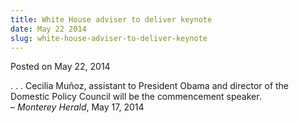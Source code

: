 ```yaml
---
title: White House adviser to deliver keynote
date: May 22 2014
slug: white-house-adviser-to-deliver-keynote
---
```


 



<span class="date">Posted on May 22, 2014    </span>
<p>. . . Cecilia Mu&#xF1;oz, assistant to President Obama and director
of the Domestic Policy Council will be the commencement
speaker.<br>
&#x2013; <em>Monterey Herald</em>, May 17, 2014</br></p>





 
